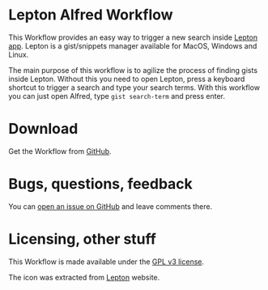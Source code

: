 # Lepton Alfred Workflow
This Workflow provides an easy way to trigger a new search inside [Lepton app](http://hackjutsu.com/Lepton/). Lepton is a gist/snippets manager available for MacOS, Windows and Linux.

The main purpose of this workflow is to agilize the process of finding gists inside Lepton. Without this you need to open Lepton, press a keyboard shortcut to trigger a search and type your search terms. With this workflow you can just open Alfred, type `gist search-term` and press enter.

# Download
Get the Workflow from [GitHub](https://github.com/MatiasFernandez/alfred-lepton/releases/latest).

# Bugs, questions, feedback
You can [open an issue on GitHub](https://github.com/MatiasFernandez/alfred-lepton/issues) and leave comments there.

# Licensing, other stuff
This Workflow is made available under the [GPL v3 license](https://opensource.org/licenses/GPL-3.0).

The icon was extracted from [Lepton](http://hackjutsu.com/Lepton/) website.
